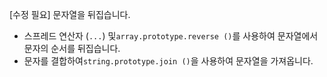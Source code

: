 [수정 필요]
문자열을 뒤집습니다.

- 스프레드 연산자 (`...`) 및`array.prototype.reverse ()`를 사용하여 문자열에서 문자의 순서를 뒤집습니다.
- 문자를 결합하여`string.prototype.join ()`을 사용하여 문자열을 가져옵니다.